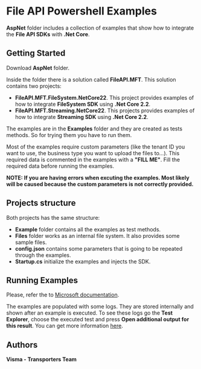 # File API Powershell Examples

**AspNet** folder includes a collection of examples that show how to integrate the **File API SDKs** with **.Net Core**.

## Getting Started 

Download **AspNet** folder.

Inside the folder there is a solution called **FileAPI.MFT**. This solution contains two projects:
  - **FileAPI.MFT.FileSystem.NetCore22**. This project provides examples of how to integrate **FileSystem SDK** using **.Net Core 2.2**.
  - **FileAPI.MFT.Streaming.NetCore22**. This projects provides examples of how to integrate **Streaming SDK** using **.Net Core 2.2**.

The examples are in the **Examples** folder and they are created as tests methods. So for trying them you have to run them.

Most of the examples require custom parameters (like the tenant ID you want to use, the business type you want to upload the files to...). This required data is commented in the examples with a **"FILL ME"**. Fill the required data before running the examples.

**NOTE: If you are having errors when excuting the examples. Most likely will be caused because the custom parameters is not correctly provided.**

## Projects structure

Both projects has the same structure:
  - **Example** folder contains all the examples as test methods.
  - **Files** folder works as an internal file system. It also provides some sample files.
  - **config.json** contains some parameters that is going to be repeated through the examples.
  - **Startup.cs** initialize the examples and injects the SDK.

## Running Examples

Please, refer the to [Microsoft documentation](https://docs.microsoft.com/en-us/visualstudio/test/run-unit-tests-with-test-explorer?view=vs-2019).

The examples are populated with some logs. They are stored internally and shown after an example is executed. To see these logs go the **Test Explorer**, choose the executed test and press **Open additional output for this result**. You can get more information [here](https://xunit.net/docs/capturing-output).

## Authors

**Visma - Transporters Team**

